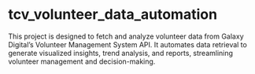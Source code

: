 # tcv_volunteer_data_automation
This project is designed to fetch and analyze volunteer data from Galaxy Digital’s Volunteer Management System API. It automates data retrieval to generate visualized insights, trend analysis, and reports, streamlining volunteer management and decision-making.

